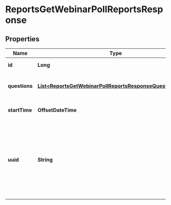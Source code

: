 

# ReportsGetWebinarPollReportsResponse


## Properties

| Name | Type | Description | Notes |
|------------ | ------------- | ------------- | -------------|
|**id** | **Long** | The webinar ID. |  [optional] |
|**questions** | [**List&lt;ReportsGetWebinarPollReportsResponseQuestionsInner&gt;**](ReportsGetWebinarPollReportsResponseQuestionsInner.md) | Information about the webinar questions. |  [optional] |
|**startTime** | **OffsetDateTime** | The webinar&#39;s start time. |  [optional] |
|**uuid** | **String** | The webinar&#39;s universally unique identifier (UUID). Each webinar instance generates a webinar UUID. |  [optional] |



